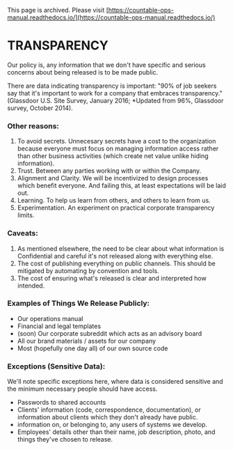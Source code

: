 This page is archived. Please visit [https://countable-ops-manual.readthedocs.io/](https://countable-ops-manual.readthedocs.io/)
# TRANSPARENCY

Our policy is, any information that we don't have specific and serious concerns about being released is to be made public.

There are data indicating transparency is important:
"90% of job seekers say that it's important to work for a company that embraces transparency." (Glassdoor U.S. Site Survey, January 2016; *Updated from 96%, Glassdoor survey, October 2014).

### Other reasons:
  1. To avoid secrets. Unnecesary secrets have a cost to the organization because everyone must focus on managing information access rather than other business activities (which create net value unlike hiding information).
  2. Trust. Between any parties working with or within the Company.
  3. Alignment and Clarity. We will be incentivized to design processes which benefit everyone. And failing this, at least expectations will be laid out.
  4. Learning. To help us learn from others, and others to learn from us.
  5. Experimentation. An experiment on practical corporate transparency limits.

### Caveats:
  1. As mentioned elsewhere, the need to be clear about what information is Confidential and careful it's not released along with everything else.
  2. The cost of publishing everything on public channels. This should be mitigated by automating by convention and tools.
  3. The cost of ensuring what's released is clear and interpreted how intended.

### Examples of Things We Release Publicly:
  * Our operations manual
  * Financial and legal templates
  * (soon) Our corporate subreddit which acts as an advisory board
  * All our brand materials / assets for our company
  * Most (hopefully one day all) of our own source code

### Exceptions (Sensitive Data):

We'll note specific exceptions here, where data is considered sensitive and the minimum necessary people should have access.
  * Passwords to shared accounts
  * Clients' information (code, correspondence, documentation), or information about clients which they don't already have public.
  * information on, or belonging to, any users of systems we develop.
  * Employees' details other than their name, job description, photo, and things they've chosen to release.
